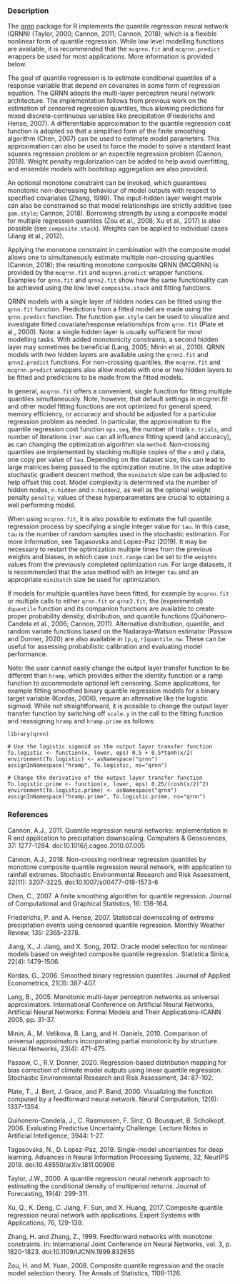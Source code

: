 ### Description

The [qrnn](https://cran.r-project.org/package=qrnn) package for R implements
the quantile regression neural network (QRNN) (Taylor, 2000; Cannon, 2011;
Cannon, 2018), which is a flexible nonlinear form of quantile regression.
While low level modelling functions are available, it is recommended that the
`mcqrnn.fit` and `mcqrnn.predict` wrappers be used for most applications. More
information is provided below.

The goal of quantile regression is to estimate conditional quantiles of a
response variable that depend on covariates in some form of regression
equation. The QRNN adopts the multi-layer perceptron neural network
architecture. The implementation follows from previous work on the estimation
of censored regression quantiles, thus allowing predictions for mixed
discrete-continuous variables like precipitation (Friederichs and Hense, 2007).
A differentiable approximation to the quantile regression cost function is
adopted so that a simplified form of the finite smoothing algorithm
(Chen, 2007) can be used to estimate model parameters. This approximation can
also be used to force the model to solve a standard least squares regression
problem or an expectile regression problem (Cannon, 2018). Weight penalty
regularization can be added to help avoid overfitting, and ensemble models
with bootstrap aggregation are also provided.

An optional monotone constraint can be invoked, which guarantees monotonic
non-decreasing behaviour of model outputs with respect to specified covariates
(Zhang, 1999). The input-hidden layer weight matrix can also be constrained
so that model relationships are strictly additive (see `gam.style`;
Cannon, 2018). Borrowing strength by using a composite model for multiple
regression quantiles (Zou et al., 2008; Xu et al., 2017) is also possible
(see `composite.stack`). Weights can be applied to individual cases
(Jiang et al., 2012).

Applying the monotone constraint in combination with the composite model allows
one to simultaneously estimate multiple non-crossing quantiles (Cannon, 2018);
the resulting monotone composite QRNN (MCQRNN) is provided by the
`mcqrnn.fit` and `mcqrnn.predict` wrapper functions. Examples for `qrnn.fit`
and `qrnn2.fit` show how the same functionality can be achieved using the low
level `composite.stack` and fitting functions.

QRNN models with a single layer of hidden nodes can be fitted using the
`qrnn.fit` function. Predictions from a fitted model are made using
the `qrnn.predict` function. The function `gam.style` can be used to visualize
and investigate fitted covariate/response relationships from `qrnn.fit`
(Plate et al., 2000). Note: a single hidden layer is usually sufficient
for most modelling tasks. With added monotonicity constraints, a second hidden
layer may sometimes be beneficial (Lang, 2005; Minin et al., 2010). QRNN models
with two hidden layers are available using the `qrnn2.fit` and `qrnn2.predict`
functions. For non-crossing quantiles, the `mcqrnn.fit` and `mcqrnn.predict`
wrappers also allow models with one or two hidden layers to be fitted and
predictions to be made from the fitted models.

In general, `mcqrnn.fit` offers a convenient, single function for fitting
multiple quantiles simultaneously. Note, however, that default settings in
mcqrnn.fit and other model fitting functions are not optimized for general
speed, memory efficiency, or accuracy and should be adjusted for a particular
regression problem as needed. In particular, the approximation to the quantile
regression cost function `eps.seq`, the number of trials `n.trials`, and number
of iterations `iter.max` can all influence fitting speed (and accuracy), as can
changing the optimization algorithm via `method`. Non-crossing quantiles are 
implemented by stacking multiple copies of the `x` and `y` data, one copy per
value of `tau`. Depending on the dataset size, this can lead to large matrices
being passed to the optimization routine. In the `adam` adaptive stochastic
gradient descent method, the `minibatch` size can be adjusted to help offset
this cost. Model complexity is determined via the number of hidden nodes, 
`n.hidden` and `n.hidden2`, as well as the optional weight penalty `penalty`;
values of these hyperparameters are crucial to obtaining a well performing
model.

When using `mcqrnn.fit`, it is also possible to estimate the full quantile
regression process by specifying a single integer value for `tau`. In this
case, `tau` is the number of random samples used in the stochastic estimation.
For more information, see Tagasovska and Lopez-Paz (2019). It may be necessary
to restart the optimization multiple times from the previous weights and biases,
in which case `init.range` can be set to the `weights` values from the
previously completed optimization run. For large datasets, it is recommended
that the `adam` method with an integer `tau` and an appropriate `minibatch`
size be used for optimization.

If models for multiple quantiles have been fitted, for example by
`mcqrnn.fit` or multiple calls to either `qrnn.fit` or `qrnn2.fit`, the
(experimental) `dquantile` function and its companion functions are available to
create proper probability density, distribution, and quantile functions
(Quiñonero-Candela et al., 2006; Cannon, 2011). Alternative distribution,
quantile, and random variate functions based on the Nadaraya-Watson estimator
(Passow and Donner, 2020) are also available in `[p,q,r]quantile.nw`. These can
be useful for assessing probabilistic calibration and evaluating model
performance.

Note: the user cannot easily change the output layer transfer function
to be different than `hramp`, which provides either the identity function or a
ramp function to accommodate optional left censoring. Some applications, for
example fitting smoothed binary quantile regression models for a binary target
variable (Kordas, 2006), require an alternative like the logistic sigmoid.
While not straightforward, it is possible to change the output layer transfer
function by switching off `scale.y` in the call to the fitting
function and reassigning `hramp` and `hramp.prime` as follows:

```
library(qrnn)

# Use the logistic sigmoid as the output layer transfer function
To.logistic <- function(x, lower, eps) 0.5 + 0.5*tanh(x/2)
environment(To.logistic) <- asNamespace("qrnn")
assignInNamespace("hramp", To.logistic, ns="qrnn")

# Change the derivative of the output layer transfer function
To.logistic.prime <- function(x, lower, eps) 0.25/(cosh(x/2)^2)
environment(To.logistic.prime) <- asNamespace("qrnn")
assignInNamespace("hramp.prime", To.logistic.prime, ns="qrnn")

```

### References

Cannon, A.J., 2011. Quantile regression neural networks: implementation
in R and application to precipitation downscaling. Computers & Geosciences,
37: 1277-1284. doi:10.1016/j.cageo.2010.07.005

Cannon, A.J., 2018. Non-crossing nonlinear regression quantiles by
monotone composite quantile regression neural network, with application
to rainfall extremes. Stochastic Environmental Research and Risk Assessment,
32(11): 3207-3225. doi:10.1007/s00477-018-1573-6

Chen, C., 2007. A finite smoothing algorithm for quantile regression.
Journal of Computational and Graphical Statistics, 16: 136-164.

Friederichs, P. and A. Hense, 2007. Statistical downscaling of extreme
precipitation events using censored quantile regression. Monthly Weather
Review, 135: 2365-2378. 

Jiang, X., J. Jiang, and X. Song, 2012. Oracle model selection for nonlinear
models based on weighted composite quantile regression. Statistica Sinica,
22(4): 1479-1506.

Kordas, G., 2006. Smoothed binary regression quantiles. Journal of Applied
Econometrics, 21(3): 387-407.

Lang, B., 2005. Monotonic multi-layer perceptron networks as universal
approximators. International Conference on Artificial Neural Networks,
Artificial Neural Networks: Formal Models and Their Applications-ICANN 2005,
pp. 31-37.

Minin, A., M. Velikova, B. Lang, and H. Daniels, 2010. Comparison of universal
approximators incorporating partial monotonicity by structure.
Neural Networks, 23(4): 471-475.

Passow, C., R.V. Donner, 2020. Regression-based distribution mapping for
bias correction of climate model outputs using linear quantile regression.
Stochastic Environmental Research and Risk Assessment, 34: 87-102.

Plate, T., J. Bert, J. Grace, and P. Band, 2000. Visualizing the function
computed by a feedforward neural network. Neural Computation,
12(6): 1337-1354.

Quiñonero-Candela, J., C. Rasmussen, F. Sinz, O. Bousquet,
B. Scholkopf, 2006. Evaluating Predictive Uncertainty Challenge.
Lecture Notes in Artificial Intelligence, 3944: 1-27.

Tagasovska, N., D. Lopez-Paz, 2019. Single-model uncertainties for deep
learning. Advances in Neural Information Processing Systems, 32,
NeurIPS 2019. doi:10.48550/arXiv.1811.00908

Taylor, J.W., 2000. A quantile regression neural network approach to
estimating the conditional density of multiperiod returns. Journal of
Forecasting, 19(4): 299-311.

Xu, Q., K. Deng, C. Jiang, F. Sun, and X. Huang, 2017. Composite quantile
regression neural network with applications. Expert Systems with Applications,
76, 129-139.

Zhang, H. and Zhang, Z., 1999. Feedforward networks with monotone
constraints. In: International Joint Conference on Neural Networks,
vol. 3, p. 1820-1823. doi:10.1109/IJCNN.1999.832655

Zou, H. and M. Yuan, 2008. Composite quantile regression and the oracle model
selection theory. The Annals of Statistics, 1108-1126.
